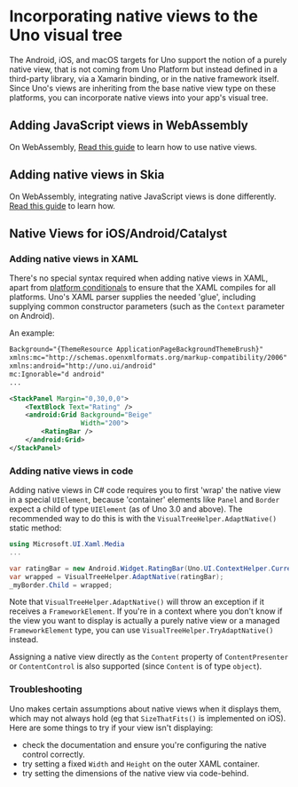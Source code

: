 ﻿---
uid: Uno.Development.NativeViews
---

# Incorporating native views to the Uno visual tree

The Android, iOS, and macOS targets for Uno support the notion of a purely native view, that is not coming from Uno Platform but instead defined in a third-party library, via a Xamarin binding, or in the native framework itself. Since Uno's views are inheriting from the base native view type on these platforms, you can incorporate native views into your app's visual tree.

## Adding JavaScript views in WebAssembly

On WebAssembly, [Read this guide](xref:Uno.Interop.WasmJavaScript1) to learn how to use native views.

## Adding native views in Skia

On WebAssembly, integrating native JavaScript views is done differently. [Read this guide](xref:Uno.Skia.Embedding.Native) to learn how.

## Native Views for iOS/Android/Catalyst

### Adding native views in XAML

There's no special syntax required when adding native views in XAML, apart from [platform conditionals](platform-specific-xaml.md) to ensure that the XAML compiles for all platforms. Uno's XAML parser supplies the needed 'glue', including supplying common constructor parameters (such as the `Context` parameter on Android).

An example:

```xml
Background="{ThemeResource ApplicationPageBackgroundThemeBrush}"
xmlns:mc="http://schemas.openxmlformats.org/markup-compatibility/2006"
xmlns:android="http://uno.ui/android"
mc:Ignorable="d android"
...

<StackPanel Margin="0,30,0,0">
	<TextBlock Text="Rating" />
	<android:Grid Background="Beige"
				  Width="200">
		<RatingBar />
	</android:Grid>
</StackPanel>
```

### Adding native views in code

Adding native views in C# code requires you to first 'wrap' the native view in a special `UIElement`, because 'container' elements like `Panel` and `Border` expect a child of type `UIElement` (as of Uno 3.0 and above). The recommended way to do this is with the `VisualTreeHelper.AdaptNative()` static method:

```csharp
using Microsoft.UI.Xaml.Media
...

var ratingBar = new Android.Widget.RatingBar(Uno.UI.ContextHelper.Current);
var wrapped = VisualTreeHelper.AdaptNative(ratingBar);
_myBorder.Child = wrapped;
```

Note that `VisualTreeHelper.AdaptNative()` will throw an exception if it receives a `FrameworkElement`. If you're in a context where you don't know if the view you want to display is actually a purely native view or a managed `FrameworkElement` type, you can use `VisualTreeHelper.TryAdaptNative()` instead.

Assigning a native view directly as the `Content` property of `ContentPresenter` or `ContentControl` is also supported (since `Content` is of type `object`). 

### Troubleshooting

Uno makes certain assumptions about native views when it displays them, which may not always hold (eg that `SizeThatFits()` is implemented on iOS). Here are some things to try if your view isn't displaying:

 - check the documentation and ensure you're configuring the native control correctly.
 - try setting a fixed `Width` and `Height` on the outer XAML container.
 - try setting the dimensions of the native view via code-behind. 
